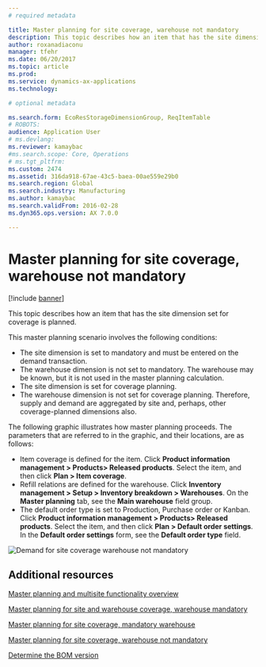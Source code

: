 ```yaml
---
# required metadata

title: Master planning for site coverage, warehouse not mandatory
description: This topic describes how an item that has the site dimension set for coverage is planned.
author: roxanadiaconu
manager: tfehr
ms.date: 06/20/2017
ms.topic: article
ms.prod: 
ms.service: dynamics-ax-applications
ms.technology: 

# optional metadata

ms.search.form: EcoResStorageDimensionGroup, ReqItemTable
# ROBOTS: 
audience: Application User
# ms.devlang: 
ms.reviewer: kamaybac
#ms.search.scope: Core, Operations
# ms.tgt_pltfrm: 
ms.custom: 2474
ms.assetid: 316da918-67ae-43c5-baea-00ae559e29b0
ms.search.region: Global
ms.search.industry: Manufacturing
ms.author: kamaybac
ms.search.validFrom: 2016-02-28
ms.dyn365.ops.version: AX 7.0.0

---
```


# Master planning for site coverage, warehouse not mandatory

[!include [banner](../includes/banner.md)]

This topic describes how an item that has the site dimension set for coverage is planned.

This master planning scenario involves the following conditions:

-   The site dimension is set to mandatory and must be entered on the demand transaction.
-   The warehouse dimension is not set to mandatory. The warehouse may be known, but it is not used in the master planning calculation.
-   The site dimension is set for coverage planning.
-   The warehouse dimension is not set for coverage planning. Therefore, supply and demand are aggregated by site and, perhaps, other coverage-planned dimensions also.

The following graphic illustrates how master planning proceeds. The parameters that are referred to in the graphic, and their locations, are as follows:
-   Item coverage is defined for the item. Click **Product information management &gt; Products&gt; Released products**. Select the item, and then click **Plan &gt; Item coverage**.
-   Refill relations are defined for the warehouse. Click **Inventory management &gt; Setup &gt; Inventory breakdown &gt; Warehouses**. On the **Master planning** tab, see the **Main warehouse** field group.
-   The default order type is set to Production, Purchase order or Kanban. Click **Product information management &gt; Products&gt; Released products**. Select the item, and then click **Plan &gt; Default order settings**. In the **Default order settings** form, see the **Default order type** field.

![Demand for site coverage warehouse not mandatory](./media/multisitedemandexplosionscenarioforsitecoveragewarehousenotmandatory.jpg)



Additional resources
--------

[Master planning and multisite functionality overview](master-plan-multisite-functionality.md)

[Master planning for site and warehouse coverage, warehouse mandatory](master-plan-site-coverage-warehouse-mandatory.md)

[Master planning for site coverage, mandatory warehouse](master-plan-site-warehouse-coverage-warehouse-not-mandatory.md)

[Master planning for site coverage, warehouse not mandatory](master-plan-site-warehouse-coverage-warehouse-mandatory.md)

[Determine the BOM version](master-plan-bom-version-determined.md)



